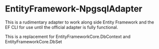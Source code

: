 # EntityFramework-NpgsqlAdapter
This is a rudimentary adapter to work along side Entity Framework and the EF CLI for use until the official adapter is fully functional.

This is a replacement for EntityFrameworkCore.DbContext and EntityFrameworkCore.DbSet
